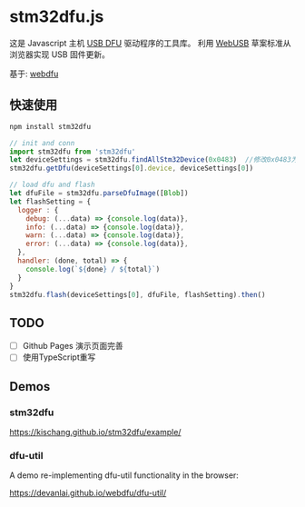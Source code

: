 # stm32dfu.js

这是 Javascript 主机 [USB DFU](http://wiki.openmoko.org/wiki/USB_DFU) 驱动程序的工具库。
利用 [WebUSB](https://wicg.github.io/webusb/) 草案标准从浏览器实现 USB 固件更新。

基于: [webdfu](https://github.com/devanlai/webdfu)

## 快速使用

```bash
npm install stm32dfu
```

```javascript
// init and conn
import stm32dfu from 'stm32dfu'
let deviceSettings = stm32dfu.findAllStm32Device(0x0483)  //修改0x0483为对应的vendorId
stm32dfu.getDfu(deviceSettings[0].device, deviceSettings[0])

// load dfu and flash
let dfuFile = stm32dfu.parseDfuImage([Blob])
let flashSetting = {
  logger : {
    debug: (...data) => {console.log(data)},
    info: (...data) => {console.log(data)},
    warn: (...data) => {console.log(data)},
    error: (...data) => {console.log(data)},
  },
  handler: (done, total) => {
    console.log(`${done} / ${total}`)
  }
}
stm32dfu.flash(deviceSettings[0], dfuFile, flashSetting).then()
```

## TODO

- [ ] Github Pages 演示页面完善
- [ ] 使用TypeScript重写

## Demos
### stm32dfu
https://kischang.github.io/stm32dfu/example/

### dfu-util
A demo re-implementing dfu-util functionality in the browser:

https://devanlai.github.io/webdfu/dfu-util/

